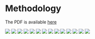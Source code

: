 # Methodology

The PDF is available [here](https://github.com/histocartography/athena/blob/master/tutorials/ATHENA_Supplementary.pdf)

![](img/ATHENA_Supplementary_1.png)
![](img/ATHENA_Supplementary_2.png)
![](img/ATHENA_Supplementary_3.png)
![](img/ATHENA_Supplementary_4.png)
![](img/ATHENA_Supplementary_5.png)
![](img/ATHENA_Supplementary_6.png)
![](img/ATHENA_Supplementary_7.png)
![](img/ATHENA_Supplementary_8.png)
![](img/ATHENA_Supplementary_9.png)
![](img/ATHENA_Supplementary_10.png)
![](img/ATHENA_Supplementary_11.png)
![](img/ATHENA_Supplementary_12.png)
![](img/ATHENA_Supplementary_13.png)
![](img/ATHENA_Supplementary_14.png)







